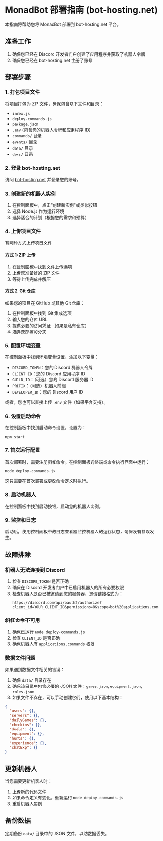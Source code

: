 # MonadBot 部署指南 (bot-hosting.net)

本指南将帮助您将 MonadBot 部署到 bot-hosting.net 平台。

## 准备工作

1. 确保您已经在 Discord 开发者门户创建了应用程序并获取了机器人令牌
2. 确保您已经在 bot-hosting.net 注册了账号

## 部署步骤

### 1. 打包项目文件

将项目打包为 ZIP 文件，确保包含以下文件和目录：

- `index.js`
- `deploy-commands.js`
- `package.json`
- `.env` (包含您的机器人令牌和应用程序 ID)
- `commands/` 目录
- `events/` 目录
- `data/` 目录
- `docs/` 目录

### 2. 登录 bot-hosting.net

访问 [bot-hosting.net](https://bot-hosting.net/) 并登录您的账号。

### 3. 创建新的机器人实例

1. 在控制面板中，点击"创建新实例"或类似按钮
2. 选择 Node.js 作为运行环境
3. 选择适合的计划（根据您的需求和预算）

### 4. 上传项目文件

有两种方式上传项目文件：

#### 方式 1: ZIP 上传
1. 在控制面板中找到文件上传选项
2. 上传您准备好的 ZIP 文件
3. 等待上传完成并解压

#### 方式 2: Git 仓库
如果您的项目在 GitHub 或其他 Git 仓库：
1. 在控制面板中找到 Git 集成选项
2. 输入您的仓库 URL
3. 提供必要的访问凭证（如果是私有仓库）
4. 选择要部署的分支

### 5. 配置环境变量

在控制面板中找到环境变量设置，添加以下变量：

- `DISCORD_TOKEN`：您的 Discord 机器人令牌
- `CLIENT_ID`：您的 Discord 应用程序 ID
- `GUILD_ID`：（可选）您的 Discord 服务器 ID
- `PREFIX`：（可选）机器人前缀
- `DEVELOPER_ID`：您的 Discord 用户 ID

或者，您也可以直接上传 `.env` 文件（如果平台支持）。

### 6. 设置启动命令

在控制面板中找到启动命令设置，设置为：

```
npm start
```

### 7. 首次运行配置

首次部署时，需要注册斜杠命令。在控制面板的终端或命令执行界面中运行：

```
node deploy-commands.js
```

这只需要在首次部署或更改命令定义时执行。

### 8. 启动机器人

在控制面板中找到启动按钮，启动您的机器人实例。

### 9. 监控和日志

启动后，使用控制面板中的日志查看器监控机器人的运行状态，确保没有错误发生。

## 故障排除

### 机器人无法连接到 Discord

1. 检查 `DISCORD_TOKEN` 是否正确
2. 确保在 Discord 开发者门户中已启用机器人的所有必要权限
3. 检查机器人是否已被邀请到您的服务器，邀请链接格式为：
   ```
   https://discord.com/api/oauth2/authorize?client_id=YOUR_CLIENT_ID&permissions=8&scope=bot%20applications.commands
   ```

### 斜杠命令不可用

1. 确保已运行 `node deploy-commands.js`
2. 检查 `CLIENT_ID` 是否正确
3. 确保机器人有 `applications.commands` 权限

### 数据文件问题

如果遇到数据文件相关的错误：

1. 确保 `data/` 目录存在
2. 确保该目录中包含必要的 JSON 文件：`games.json`, `equipment.json`, `roles.json`
3. 如果文件不存在，可以手动创建它们，使用以下基本结构：

```json
{
  "users": {},
  "servers": {},
  "dailyGames": {},
  "checkins": {},
  "duels": {},
  "equipment": {},
  "hunts": {},
  "experience": {},
  "chatExp": {}
}
```

## 更新机器人

当您需要更新机器人时：

1. 上传新的代码文件
2. 如果命令定义有变化，重新运行 `node deploy-commands.js`
3. 重启机器人实例

## 备份数据

定期备份 `data/` 目录中的 JSON 文件，以防数据丢失。